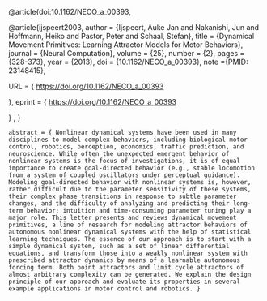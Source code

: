 





@article{doi:10.1162/NECO\_a\_00393,

@article{ijspeert2003,
author = {Ijspeert, Auke Jan and Nakanishi, Jun and Hoffmann, Heiko and Pastor, Peter and Schaal, Stefan},
title = {Dynamical Movement Primitives: Learning Attractor Models for Motor Behaviors},
journal = {Neural Computation},
volume = {25},
number = {2},
pages = {328-373},
year = {2013},
doi = {10.1162/NECO\_a\_00393},
    note ={PMID: 23148415},

URL = { 
        https://doi.org/10.1162/NECO_a_00393
    
},
eprint = { 
        https://doi.org/10.1162/NECO_a_00393
    
}
,
}


    abstract = { Nonlinear dynamical systems have been used in many disciplines to model complex behaviors, including biological motor control, robotics, perception, economics, traffic prediction, and neuroscience. While often the unexpected emergent behavior of nonlinear systems is the focus of investigations, it is of equal importance to create goal-directed behavior (e.g., stable locomotion from a system of coupled oscillators under perceptual guidance). Modeling goal-directed behavior with nonlinear systems is, however, rather difficult due to the parameter sensitivity of these systems, their complex phase transitions in response to subtle parameter changes, and the difficulty of analyzing and predicting their long-term behavior; intuition and time-consuming parameter tuning play a major role. This letter presents and reviews dynamical movement primitives, a line of research for modeling attractor behaviors of autonomous nonlinear dynamical systems with the help of statistical learning techniques. The essence of our approach is to start with a simple dynamical system, such as a set of linear differential equations, and transform those into a weakly nonlinear system with prescribed attractor dynamics by means of a learnable autonomous forcing term. Both point attractors and limit cycle attractors of almost arbitrary complexity can be generated. We explain the design principle of our approach and evaluate its properties in several example applications in motor control and robotics. }
